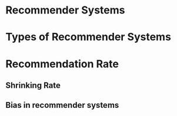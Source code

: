 # Recommender Systems




# Types of Recommender Systems



# Recommendation Rate


## Shrinking Rate


## Bias in recommender systems
